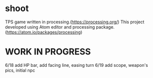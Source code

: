 # shoot
TPS game written in processing.(https://processing.org/)
This project developed using Atom editor and processing package.(https://atom.io/packages/processing)

# WORK IN PROGRESS
6/18 add HP bar, add facing line, easing turn
6/19 add scope, weapon's pics, initial npc
